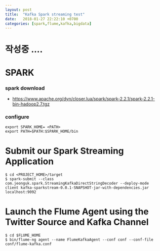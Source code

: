 ```yaml
---
layout: post
title:  "Kafka Spark streaming test"
date:   2018-01-27 22:22:10 +0700
categories: [spark,flume,kafka,bigdata]
---
```


# 작성중 ....

# SPARK


### spark download

* https://www.apache.org/dyn/closer.lua/spark/spark-2.2.1/spark-2.2.1-bin-hadoop2.7.tgz

### configure

```
export SPARK_HOME= <PATH>
export PATH=$PATH:$SPARK_HOME/bin
```

# Submit our Spark Streaming Application

```
$ cd <PROJECT_HOME>/target
$ spark-submit --class com.jeonguk.spark.StreamingKafkaDirectStringDecoder --deploy-mode client kafka-sparkstream-0.0.1-SNAPSHOT-jar-with-dependencies.jar localhost:9092
```

# Launch the Flume Agent using the Twitter Source and Kafka Channel

```
$ cd $FLUME_HOME
$ bin/flume-ng agent --name FlumeKafkaAgent --conf conf --conf-file conf/flume-kafka.conf
```